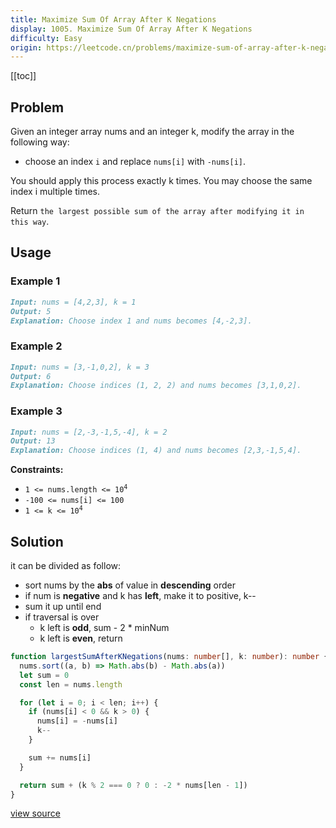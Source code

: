 ```yaml
---
title: Maximize Sum Of Array After K Negations
display: 1005. Maximize Sum Of Array After K Negations
difficulty: Easy
origin: https://leetcode.cn/problems/maximize-sum-of-array-after-k-negations
---
```


[[toc]]

## Problem

Given an integer array nums and an integer k, modify the array in the following way:

- choose an index <code>i</code> and replace <code>nums[i]</code> with <code>-nums[i]</code>.

You should apply this process exactly k times. You may choose the same index i multiple times.

Return `the largest possible sum of the array after modifying it in this way`.

## Usage

### Example 1

```md
Input: nums = [4,2,3], k = 1
Output: 5
Explanation: Choose index 1 and nums becomes [4,-2,3].
```

### Example 2

```md
Input: nums = [3,-1,0,2], k = 3
Output: 6
Explanation: Choose indices (1, 2, 2) and nums becomes [3,1,0,2].
```

### Example 3

```md
Input: nums = [2,-3,-1,5,-4], k = 2
Output: 13
Explanation: Choose indices (1, 4) and nums becomes [2,3,-1,5,4].
```

**Constraints:**

- <code>1 &lt;= nums.length &lt;= 10<sup>4</sup></code>
- <code>-100 &lt;= nums[i] &lt;= 100</code>
- <code>1 &lt;= k &lt;= 10<sup>4</sup></code>

## Solution

it can be divided as follow:

- sort nums by the **abs** of value in **descending** order
- if num is **negative** and k has **left**, make it to positive, k--
- sum it up until end
- if traversal is over
    - k left is **odd**, sum - 2 * minNum
    - k left is **even**, return

```ts
function largestSumAfterKNegations(nums: number[], k: number): number {
  nums.sort((a, b) => Math.abs(b) - Math.abs(a))
  let sum = 0
  const len = nums.length

  for (let i = 0; i < len; i++) {
    if (nums[i] < 0 && k > 0) {
      nums[i] = -nums[i]
      k--
    }

    sum += nums[i]
  }

  return sum + (k % 2 === 0 ? 0 : -2 * nums[len - 1])
}
```

[view source](https://leetcode.cn/problems/maximize-sum-of-array-after-k-negations)
